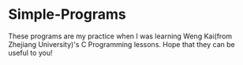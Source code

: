# Simple-Programs
These programs are my practice when I was learning Weng Kai(from Zhejiang University)'s C Programming lessons. Hope that they can be useful to you!

